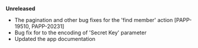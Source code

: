 **Unreleased**
* The pagination and other bug fixes for the 'find member' action [PAPP-19510, PAPP-20231]
* Bug fix for to the encoding of 'Secret Key' parameter
* Updated the app documentation
